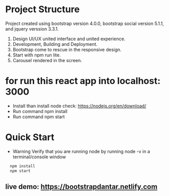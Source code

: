 # Project Structure 
Project created using bootstrap version 4.0.0, bootstrap social version 5.1.1, and jquery verssion 3.3.1. 

1. Design UI/UX united interface and united experience.
2. Development, Building and Deployment.
3. Bootstrap come to rescue in the responsive design.
4. Start with npm run lite.
5. Carousel rendered in the screen.

# for run this react app into localhost: 3000
 * Install than install node check: https://nodejs.org/en/download/
 * Run command npm install
 * Run command npm start

# Quick Start
 * Warning 
 Verify that you are running node by running node -v in a terminal/console window
 
 ```diff
   npm install
   npm start
  ```

## live demo: https://bootstrapdantar.netlify.com
